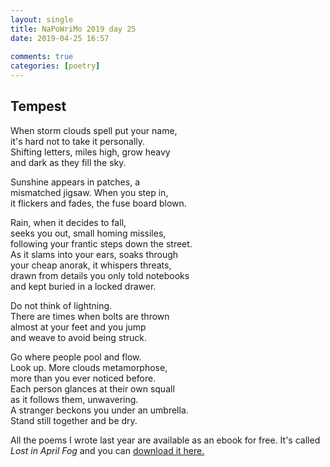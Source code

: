 ```yaml
---  
layout: single  
title: NaPoWriMo 2019 day 25  
date: 2019-04-25 16:57  
  
comments: true  
categories: [poetry] 
---  
```

  
<h2>Tempest</h2>  
<!-- /wp:heading -->  


<p>When storm clouds spell put your name,<br />  
it's hard not to take it personally.<br />  
Shifting letters, miles high, grow heavy<br />  
and dark as they fill the sky.</p>  



<p>Sunshine appears in patches, a <br />  
mismatched jigsaw. When you step in,<br />  
it flickers and fades, the fuse board blown.</p>  



<p>Rain, when it decides to fall,<br />  
seeks you out, small homing missiles,<br />  
following your frantic steps down the street.<br />  
As it slams into your ears, soaks through<br />  
your cheap anorak, it whispers threats,<br />  
drawn from details you only told notebooks<br />  
and kept buried in a locked drawer.</p>  



<p>Do not think of lightning.<br />  
There are times when bolts are thrown<br />  
almost at your feet and you jump<br />  
and weave to avoid being struck.</p>  



<p>Go where people pool and flow.<br />  
Look up. More clouds metamorphose,<br />  
more than you ever noticed before.<br />  
Each person glances at their own squall<br />  
as it follows them, unwavering.<br />  
A stranger beckons you under an umbrella.<br />  
Stand still together and be dry.</p>  


<p>All the poems I wrote last year are available as an ebook for free. It's called <em>Lost in April Fog </em>and you can <a href="/aprilfog/">download it here. </a></p>  

